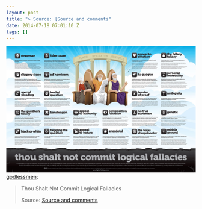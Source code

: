 ```yaml
---
layout: post
title: "> Source: [Source and comments"
date: 2014-07-18 07:01:10 Z
tags: []
---
```

![](/media/2014/07/92126803274.jpg)
[godlessmen](http://godlessmen.tumblr.com/post/88091026715/thou-shalt-not-commit-logical-fallacies-source):

> Thou Shalt Not Commit Logical Fallacies
> 
> Source: [Source and comments](http://www.reddit.com/r/atheism/comments/27itsk/thou_shalt_not_commit_logical_fallacies/)
